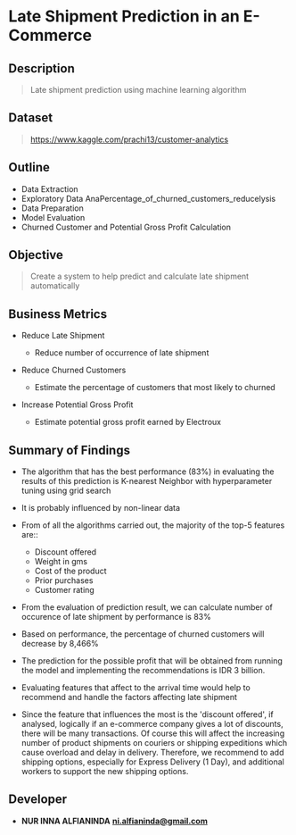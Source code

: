 # Late Shipment Prediction in an E-Commerce


## Description

> Late shipment prediction using machine learning algorithm


## Dataset

> https://www.kaggle.com/prachi13/customer-analytics


## Outline

- Data Extraction
- Exploratory Data AnaPercentage_of_churned_customers_reducelysis
- Data Preparation
- Model Evaluation
- Churned Customer and Potential Gross Profit Calculation


## Objective

> Create a system to help predict and calculate late shipment automatically


## Business Metrics

- Reduce Late Shipment
    - Reduce number of occurrence of late shipment

- Reduce Churned Customers
    - Estimate the percentage of customers that most likely to churned 

- Increase Potential Gross Profit
    - Estimate potential gross profit earned by Electroux


## Summary of Findings

- The algorithm that has the best performance (83%) in evaluating the results of this prediction is K-nearest Neighbor with hyperparameter tuning using grid search
- It is probably influenced by non-linear data
- From of all the algorithms carried out, the majority of the top-5 features are::
    - Discount offered
    - Weight in gms
    - Cost of the product
    - Prior purchases
    - Customer rating

- From the evaluation of prediction result, we can calculate number of occurence of late shipment by performance is 83%
- Based on performance, the percentage of churned customers will decrease by 8,466%
- The prediction for the possible profit that will be obtained from running the model and implementing the recommendations is IDR 3 billion.
- Evaluating features that affect to the arrival time would help to recommend and handle the factors affecting late shipment
- Since the feature that influences the most is the 'discount offered', if analysed, logically if an e-commerce company gives a lot of discounts, there will be many transactions. Of course this will affect the increasing number of product shipments on couriers or shipping expeditions which cause overload and delay in delivery. Therefore, we recommend to add shipping options, especially for Express Delivery (1 Day), and additional workers to support the new shipping options.

## Developer

- **NUR INNA ALFIANINDA**
**ni.alfianinda@gmail.com**

